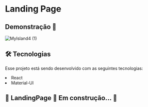# Landing Page

## Demonstração 📸

![MyIsland4 (1)](https://user-images.githubusercontent.com/90733795/135012230-85835247-5596-4e82-a9f5-8a7680686640.gif)

## 🛠 Tecnologias

Esse projeto está sendo desenvolvido com as seguintes tecnologias:

<div>
  <li>React</li>
  <li>Material-UI</li>
</div>


## 🚧 LandingPage 🚀 Em construção... 🚧

